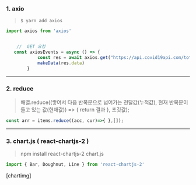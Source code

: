 ### 1. axio 

>`$ yarn add axios`

``` js
import axios from 'axios'


    //  GET 요청 
   const axiosEvents = async () => {
            const res = await axios.get("https://api.covid19api.com/total/dayone/country/kr")
            makeData(res.data) 
        }
```
___

### 2. reduce

>배열.reduce((쌓여서 다음 반복문으로 넘어가는 전달값(누적값),  현재 반복문이 돌고 있는 값(현재값)) => { return 결과 }, 초깃값);

``` js 
const arr = items.reduce((acc, cur)=>{ },[]); 
```

___
 
### 3. chart.js ( react-chartjs-2 )
>npm install react-chartjs-2 chart.js
```js
import { Bar, Doughnut, Line } from 'react-chartjs-2'
```
[chartimg]<img src="">

